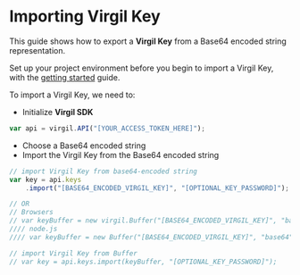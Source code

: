 # Importing Virgil Key

This guide shows how to export a **Virgil Key** from a Base64 encoded string representation.

Set up your project environment before you begin to import a Virgil Key, with the [getting started](/docs/guides/configuration/client.md) guide.

To import a Virgil Key, we need to:

- Initialize **Virgil SDK**

```javascript
var api = virgil.API("[YOUR_ACCESS_TOKEN_HERE]");
```

- Choose a Base64 encoded string
- Import the Virgil Key from the Base64 encoded string

```javascript
// import Virgil Key from base64-encoded string
var key = api.keys
    .import("[BASE64_ENCODED_VIRGIL_KEY]", "[OPTIONAL_KEY_PASSWORD]");

// OR
// Browsers
// var keyBuffer = new virgil.Buffer("[BASE64_ENCODED_VIRGIL_KEY]", "base64");
//// node.js
//// var keyBuffer = new Buffer("[BASE64_ENCODED_VIRGIL_KEY]", "base64");

// import Virgil Key from Buffer
// var key = api.keys.import(keyBuffer, "[OPTIONAL_KEY_PASSWORD]");
```
